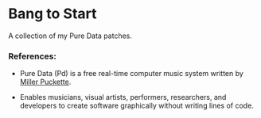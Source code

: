 # Bang to Start 

A collection of my Pure Data patches.


### References:

- Pure Data (Pd) is a free real-time computer music system written by [Miller Puckette][miller]. 

- Enables musicians, visual artists, performers, researchers, and developers to create software graphically without writing lines of code.


[miller]: https://github.com/pure-data/pure-data